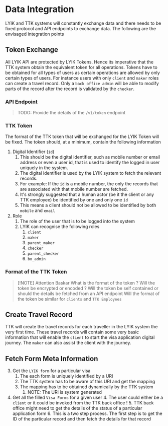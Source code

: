 # Data Integration

LYIK and TTK systems will constantly exchange data and there needs to be fixed protocol and API endpoints to exchange data. The following are the envisaged integration points

## Token Exchange
All LYIK API are protected by LYIK Tokens. Hence its imperative that the TTK system obtain the equivalent token for all operations. Tokens have to be obtained for all types of users as certain operations are allowed by only certain types of users.
For instance users with only `client` and `maker` roles can create a travel record. Only a `back office admin` will be able to modify parts of the record after the record is validated by the `checker`.
### API Endpoint
> TODO: Provide the details of the `/v1/token` endpoint

### TTK Token
The format of the TTK token that will be exchanged for the LYIK Token will be fixed. The token should, at a minimum, contain the following information
1. Digital Identifier (`id`)
	1. This should be the digital identifier, such as mobile number or email address or even a user id, that is used to identify the logged in user uniquely in the system.
	2. The digital identifier is used by the LYIK system to fetch the relevant records.
	3. For example: If the `id` is a mobile number, the only the records that are associated with that mobile number are fetched.
	4. It's strongly suggested that a human actor (be it the client or any TTK employee) be identified by one and only one `id`
	5. This means a client should not be allowed to be identified by both `mobile` and `email`
2. Role
	1. The role of the user that is to be logged into the system
	2. LYIK can recognise the following roles
		1. `client`
		2. `maker`
		3. `parent_maker`
		4. `checker`
		5. `parent_checker`
		6. `bo_admin`

### Format of the TTK Token

> [!NOTE] Attention Baskar
> What is the format of the token ?
> Will the token be encrypted or encoded ?
> Will the token be self contained or should the details be fetched from an API endpoint
> Will the format of the token be similar for `clients` and `TTK Employees`


## Create Travel Record
TTK will create the travel records for each traveller in the LYIK system the very first time. These travel records will contain some very basic information that will enable the `client` to start the visa application digital journey. The `maker` can also assist the client with the journey.

## Fetch Form Meta Information
3. Get the `LYIK form` for a particular visa
    1. The each form is uniquely identified by a URI
    2. The TTK system has to be aware of this URI and get the mapping
    3. The mapping has to be obtained dynamically by the TTK system
        1. NOTE: The URI is system generated
4. Get all the filled `Visa Forms` for a given user
    4. The user could either be a `client` or it could be invoked from the TTK back office !
    5. TTK back office might need to get the details of the status of a particular application form
    6. This is a two step process. The first step is to get the ID of the particular record and then fetch the details for that record